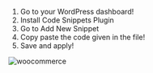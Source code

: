 1. Go to your WordPress dashboard!
2. Install Code Snippets Plugin
3. Go to Add New Snippet
4. Copy paste the code given in the file!
5. Save and apply!



![woocommerce](https://github.com/user-attachments/assets/bd2a58d5-a1a3-4d1e-b035-b68de9ea2a79)
